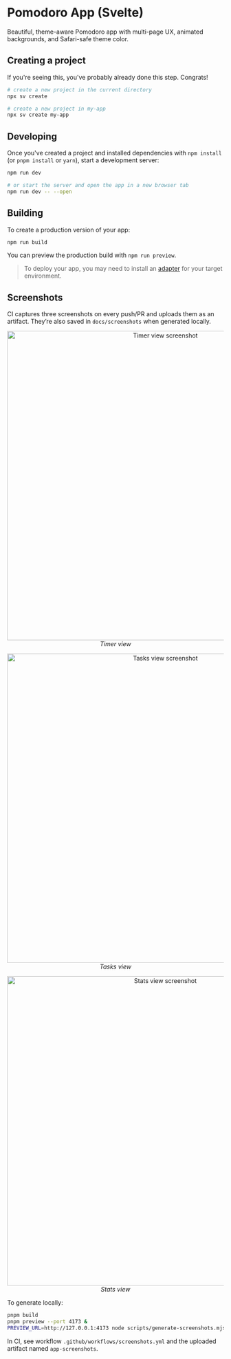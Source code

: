 # Pomodoro App (Svelte)

Beautiful, theme-aware Pomodoro app with multi-page UX, animated backgrounds, and Safari-safe theme color.

## Creating a project

If you're seeing this, you've probably already done this step. Congrats!

```sh
# create a new project in the current directory
npx sv create

# create a new project in my-app
npx sv create my-app
```

## Developing

Once you've created a project and installed dependencies with `npm install` (or `pnpm install` or `yarn`), start a development server:

```sh
npm run dev

# or start the server and open the app in a new browser tab
npm run dev -- --open
```

## Building

To create a production version of your app:

```sh
npm run build
```

You can preview the production build with `npm run preview`.

> To deploy your app, you may need to install an [adapter](https://svelte.dev/docs/kit/adapters) for your target environment.

## Screenshots

CI captures three screenshots on every push/PR and uploads them as an artifact. They’re also saved in `docs/screenshots` when generated locally.

<p align="center">
	<img src="./docs/screenshots/timer.png" alt="Timer view screenshot" width="720" />
	<br/>
	<em>Timer view</em>
</p>

<p align="center">
	<img src="./docs/screenshots/tasks.png" alt="Tasks view screenshot" width="720" />
	<br/>
	<em>Tasks view</em>
</p>

<p align="center">
	<img src="./docs/screenshots/stats.png" alt="Stats view screenshot" width="720" />
	<br/>
	<em>Stats view</em>
</p>

To generate locally:

```sh
pnpm build
pnpm preview --port 4173 &
PREVIEW_URL=http://127.0.0.1:4173 node scripts/generate-screenshots.mjs
```

In CI, see workflow `.github/workflows/screenshots.yml` and the uploaded artifact named `app-screenshots`.
